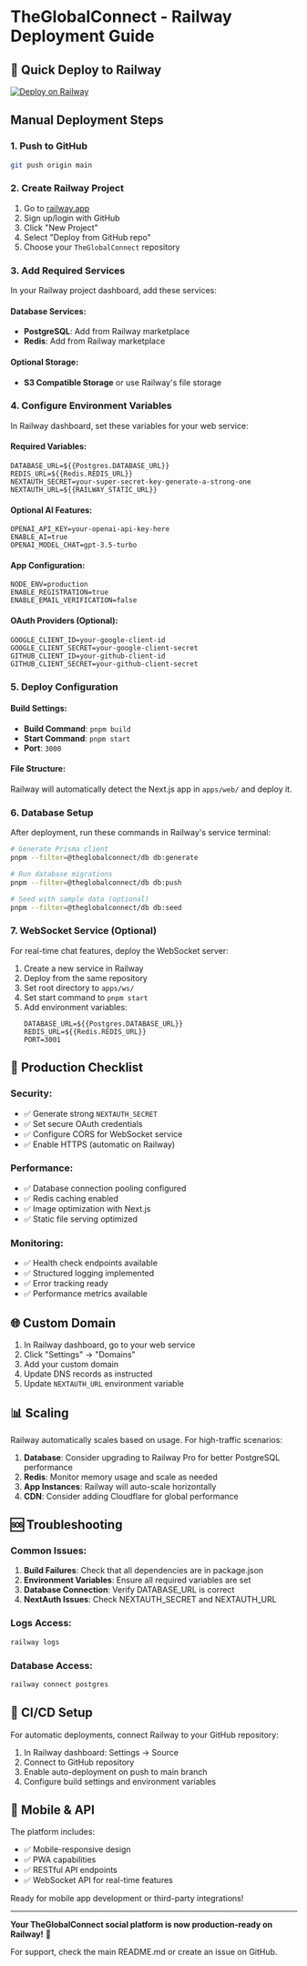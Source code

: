 # TheGlobalConnect - Railway Deployment Guide

## 🚀 Quick Deploy to Railway

[![Deploy on Railway](https://railway.app/button.svg)](https://railway.app/template/your-template-id)

## Manual Deployment Steps

### 1. Push to GitHub
```bash
git push origin main
```

### 2. Create Railway Project
1. Go to [railway.app](https://railway.app)
2. Sign up/login with GitHub
3. Click "New Project"
4. Select "Deploy from GitHub repo"
5. Choose your `TheGlobalConnect` repository

### 3. Add Required Services
In your Railway project dashboard, add these services:

#### Database Services:
- **PostgreSQL**: Add from Railway marketplace
- **Redis**: Add from Railway marketplace

#### Optional Storage:
- **S3 Compatible Storage** or use Railway's file storage

### 4. Configure Environment Variables

In Railway dashboard, set these variables for your web service:

#### Required Variables:
```env
DATABASE_URL=${{Postgres.DATABASE_URL}}
REDIS_URL=${{Redis.REDIS_URL}}
NEXTAUTH_SECRET=your-super-secret-key-generate-a-strong-one
NEXTAUTH_URL=${{RAILWAY_STATIC_URL}}
```

#### Optional AI Features:
```env
OPENAI_API_KEY=your-openai-api-key-here
ENABLE_AI=true
OPENAI_MODEL_CHAT=gpt-3.5-turbo
```

#### App Configuration:
```env
NODE_ENV=production
ENABLE_REGISTRATION=true
ENABLE_EMAIL_VERIFICATION=false
```

#### OAuth Providers (Optional):
```env
GOOGLE_CLIENT_ID=your-google-client-id
GOOGLE_CLIENT_SECRET=your-google-client-secret
GITHUB_CLIENT_ID=your-github-client-id
GITHUB_CLIENT_SECRET=your-github-client-secret
```

### 5. Deploy Configuration

#### Build Settings:
- **Build Command**: `pnpm build`
- **Start Command**: `pnpm start`
- **Port**: `3000`

#### File Structure:
Railway will automatically detect the Next.js app in `apps/web/` and deploy it.

### 6. Database Setup

After deployment, run these commands in Railway's service terminal:

```bash
# Generate Prisma client
pnpm --filter=@theglobalconnect/db db:generate

# Run database migrations
pnpm --filter=@theglobalconnect/db db:push

# Seed with sample data (optional)
pnpm --filter=@theglobalconnect/db db:seed
```

### 7. WebSocket Service (Optional)

For real-time chat features, deploy the WebSocket server:

1. Create a new service in Railway
2. Deploy from the same repository
3. Set root directory to `apps/ws/`
4. Set start command to `pnpm start`
5. Add environment variables:
   ```env
   DATABASE_URL=${{Postgres.DATABASE_URL}}
   REDIS_URL=${{Redis.REDIS_URL}}
   PORT=3001
   ```

## 🔧 Production Checklist

### Security:
- ✅ Generate strong `NEXTAUTH_SECRET`
- ✅ Set secure OAuth credentials
- ✅ Configure CORS for WebSocket service
- ✅ Enable HTTPS (automatic on Railway)

### Performance:
- ✅ Database connection pooling configured
- ✅ Redis caching enabled
- ✅ Image optimization with Next.js
- ✅ Static file serving optimized

### Monitoring:
- ✅ Health check endpoints available
- ✅ Structured logging implemented
- ✅ Error tracking ready
- ✅ Performance metrics available

## 🌐 Custom Domain

1. In Railway dashboard, go to your web service
2. Click "Settings" → "Domains"
3. Add your custom domain
4. Update DNS records as instructed
5. Update `NEXTAUTH_URL` environment variable

## 📊 Scaling

Railway automatically scales based on usage. For high-traffic scenarios:

1. **Database**: Consider upgrading to Railway Pro for better PostgreSQL performance
2. **Redis**: Monitor memory usage and scale as needed
3. **App Instances**: Railway will auto-scale horizontally
4. **CDN**: Consider adding Cloudflare for global performance

## 🆘 Troubleshooting

### Common Issues:

1. **Build Failures**: Check that all dependencies are in package.json
2. **Environment Variables**: Ensure all required variables are set
3. **Database Connection**: Verify DATABASE_URL is correct
4. **NextAuth Issues**: Check NEXTAUTH_SECRET and NEXTAUTH_URL

### Logs Access:
```bash
railway logs
```

### Database Access:
```bash
railway connect postgres
```

## 🔄 CI/CD Setup

For automatic deployments, connect Railway to your GitHub repository:

1. In Railway dashboard: Settings → Source
2. Connect to GitHub repository
3. Enable auto-deployment on push to main branch
4. Configure build settings and environment variables

## 📱 Mobile & API

The platform includes:
- ✅ Mobile-responsive design
- ✅ PWA capabilities
- ✅ RESTful API endpoints
- ✅ WebSocket API for real-time features

Ready for mobile app development or third-party integrations!

---

**Your TheGlobalConnect social platform is now production-ready on Railway!** 🎉

For support, check the main README.md or create an issue on GitHub.